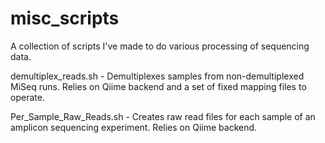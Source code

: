 misc_scripts
============

A collection of scripts I've made to do various processing of sequencing data.

demultiplex_reads.sh - Demultiplexes samples from non-demultiplexed MiSeq runs.
Relies on Qiime backend and a set of fixed mapping files to operate.

Per_Sample_Raw_Reads.sh - Creates raw read files for each sample of an amplicon sequencing experiment.
Relies on Qiime backend.
